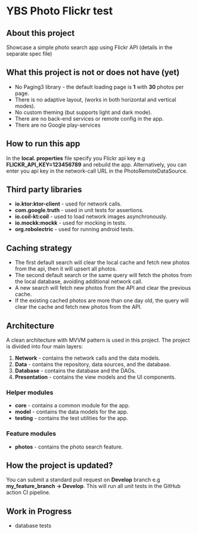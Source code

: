 # YBS Photo Flickr test

## About this project
Showcase a simple photo search app using Flickr API (details in the separate spec file)

## What this project is not or does not have (yet)

- No Paging3 library - the default loading page is **1** with **30** photos per page.
- There is no adaptive layout, (works in both horizontal and vertical modes).
- No custom theming (but supports light and dark mode).
- There are no back-end services or remote config in the app.
- There are no Google play-services

## How to run this app

In the **local. properties** file specify you Flickr api key e.g **FLICKR_API_KEY=123456789** and rebuild the app.
Alternatively, you can enter you api key in the network-call URL in the PhotoRemoteDataSource.

## Third party libraries

- **io.ktor:ktor-client** - used for network calls.
- **com.google.truth** - used in unit tests for assertions.
- **io.coil-kt:coil** - used to load network images asynchronously.
- **io.mockk:mockk** - used for mocking in tests.
- **org.robolectric** - used for running android tests.

## Caching strategy

- The first default search will clear the local cache and fetch new photos from the api, then it will upsert all photos.
- The second default search or the same query will fetch the photos from the local database, avoiding additional network call.
- A new search will fetch new photos from the API and clear the previous cache.
- If the existing cached photos are more than one day old, the query will clear the cache and fetch new photos from the API.

## Architecture
A clean architecture with MVVM pattern is used in this project. The project is divided into four main layers:
1. **Network** - contains the network calls and the data models.
2. **Data** - contains the repository, data sources, and the database.
3. **Database** - contains the database and the DAOs.
4. **Presentation** - contains the view models and the UI components.

### Helper modules
- **core** - contains a common module for the app.
- **model** - contains the data models for the app.
- **testing** - contains the test utilities for the app.

### Feature modules
- **photos** - contains the photo search feature.


## How the project is updated?

You can submit a standard pull request on **Develop** branch e.g **my_feature_branch -> Develop**. This will run all unit tests in the GitHub action CI pipeline.


## Work in Progress

- database tests
 
